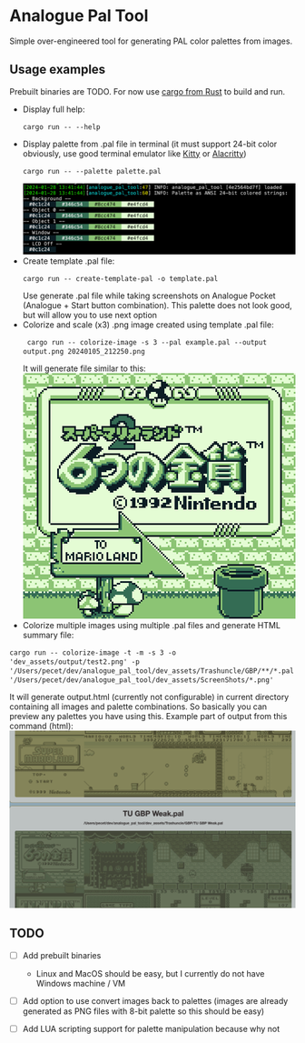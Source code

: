 # Analogue Pal Tool

Simple over-engineered tool for generating PAL color palettes from images. 

## Usage examples
Prebuilt binaries are TODO. For now use [cargo from Rust](https://www.rust-lang.org/tools/install) to build and run.

* Display full help:
    ```
    cargo run -- --help
    ```
* Display palette from .pal file in terminal (it must support 24-bit color obviously, use good terminal emulator like [Kitty](https://sw.kovidgoyal.net/kitty/) or [Alacritty](https://alacritty.org/))
    ```
    cargo run -- --palette palette.pal
    ```
  ![example of display command](doc_images/display_example.png)
* Create template .pal file:
  ```
  cargo run -- create-template-pal -o template.pal
  ```
  Use generate .pal file while taking screenshots on Analogue Pocket (Analogue + Start button combination). This palette does not look good, but will allow you to use next option
* Colorize and scale (x3) .png image created using template .pal file:
  ```
   cargo run -- colorize-image -s 3 --pal example.pal --output output.png 20240105_212250.png 
  ```
  It will generate file similar to this: ![example of single image colorization, Super Mario Land 2 by Nintendo](doc_images/colorize_single_example.png)
* Colorize multiple images using multiple .pal files and generate HTML summary file:
```
cargo run -- colorize-image -t -m -s 3 -o 'dev_assets/output/test2.png' -p '/Users/pecet/dev/analogue_pal_tool/dev_assets/Trashuncle/GBP/**/*.pal' '/Users/pecet/dev/analogue_pal_tool/dev_assets/ScreenShots/*.png'
```
   It will generate output.html (currently not configurable) in current directory containing all images and palette combinations. So basically you can preview any palettes you have using this. Example part of output from this command (html):
    ![example of multiple image colorization, Super Mario Land 1, 2 and Tetris by Nintendo](doc_images/colorize_multiple_example.png)

## TODO
* [ ] Add prebuilt binaries
  * Linux and MacOS should be easy, but I currently do not have Windows machine / VM
* [ ] Add option to use convert images back to palettes (images are already generated as PNG files with 8-bit palette so this should be easy)
* [ ] Add LUA scripting support for palette manipulation because why not


